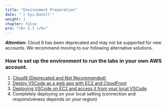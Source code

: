 ```yaml
---
title: "Environment Preperation"
date: "`r Sys.Date()`"
weight: 1
chapter: false
pre: "<b> 2.1 </b>"
---
```


**_Attention:_** Cloud 9 has been deprecated and may not be supported for new accounts. We recommend moving to our following alternative solutions.

### How to set up the environment to run the labs in your own AWS account.

1. [Cloud9 (Deprecated and Not Recommended)](2.1.1-cloud9/)
2. [Deploy VSCode as a web app with EC2 and CloudFront](2.1.2-cloud-ide/)
3. [Deploying VSCode on EC2 and access it from your local VSCode](2.1.3-remote-vscode/)
4. Completely deploying on your local setting (connection and responsiveness depends on your region)